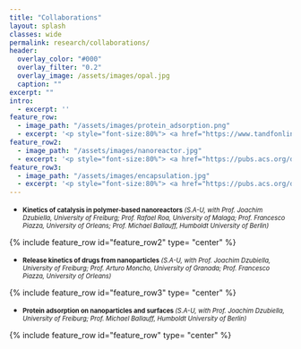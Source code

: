 ```yaml
---
title: "Collaborations"
layout: splash
classes: wide
permalink: research/collaborations/
header:
  overlay_color: "#000"
  overlay_filter: "0.2"
  overlay_image: /assets/images/opal.jpg
  caption: ""
excerpt: ""
intro: 
  - excerpt: ''
feature_row:
  - image_path: "/assets/images/protein_adsorption.png"
  - excerpt: '<p style="font-size:80%"> <a href="https://www.tandfonline.com/doi/full/10.1080/00268976.2018.1467056"> Hard-core PMMA nanoparticle</a> coated with a cross-linked polymer network of PNIPAM immersed in a protein solution (green and red spheres) <em>(by Stefano Angioletti-Uberti)</em></p>'
feature_row2:
  - image_path: "/assets/images/nanoreactor.jpg"
  - excerpt: '<p style="font-size:80%"> <a href="https://pubs.acs.org/doi/10.1021/acscatal.7b01701"> Bimolecular reactions in yolk–shell nanoreactors</a>. (a) Two reactants, A and B, diffusing from a bulk solution, generate a product, C, in the proximity of a catalyst nanoparticle. (b) Only the species A diffuses from the bulk, while the species B* is created at the nanoparticle surface. (c) Schematic representation of a yolk–shell nanoreactor. <em>(by Stefano Angioletti-Uberti)</em></p>'
feature_row3:
  - image_path: "/assets/images/encapsulation.jpg"
  - excerpt: '<p style="font-size:80%"> <a href="https://pubs.acs.org/doi/10.1021/acsnano.8b07609"> Schematic illustration of a single charged hollow hydrogel</a> immersed in a salty solution with charged cosolute particles <em>(by Stefano Angioletti-Uberti)</em></p>'
---
```

* <p style="font-size:80%"> <strong>Kinetics of catalysis in polymer-based nanoreactors</strong> <em>(S.A-U, with Prof. Joachim Dzubiella, University of Freiburg; Prof. Rafael Roa, University of Malaga; Prof. Francesco Piazza, University of Orleans; Prof. Michael Ballauff, Humboldt University of Berlin)</em></p>

{% include feature_row id="feature_row2" type= "center" %}

* <p style="font-size:80%"> <strong>Release kinetics of drugs from nanoparticles</strong> <em>(S.A-U, with Prof. Joachim Dzubiella, University of Freiburg; Prof. Arturo Moncho, University of Granada; Prof. Francesco Piazza, University of Orleans)</em></p>

{% include feature_row id="feature_row3" type= "center" %}

* <p style="font-size:80%"> <strong> Protein adsorption on nanoparticles and surfaces </strong> <em>(S.A-U, with Prof. Joachim Dzubiella, University of Freiburg; Prof. Michael Ballauff, Humboldt University of Berlin)</em></p>



{% include feature_row id="feature_row" type= "center" %}
